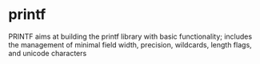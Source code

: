 # printf
PRINTF aims at building the printf library with basic functionality; includes the management of minimal field width, precision, 
wildcards, length flags, and unicode characters

